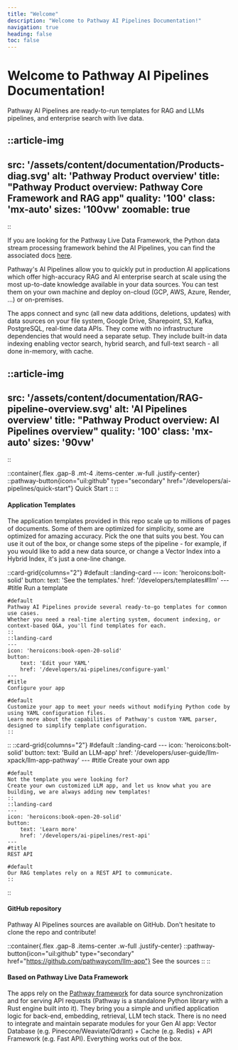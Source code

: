```yaml
---
title: "Welcome"
description: "Welcome to Pathway AI Pipelines Documentation!"
navigation: true
heading: false
toc: false
---
```


# Welcome to Pathway AI Pipelines Documentation!

Pathway AI Pipelines are ready-to-run templates for RAG and LLMs pipelines, and enterprise search with live data.


::article-img
---
src: '/assets/content/documentation/Products-diag.svg'
alt: 'Pathway Product overview'
title: "Pathway Product overview: Pathway Core Framework and RAG app"
quality: '100'
class: 'mx-auto'
sizes: '100vw'
zoomable: true
---
::


If you are looking for the Pathway Live Data Framework, the Python data stream processing framework behind the AI Pipelines, you can find the associated docs [here](/developers/user-guide/introduction/welcome).

Pathway's AI Pipelines allow you to quickly put in production AI applications which offer high-accuracy RAG and AI enterprise search at scale using the most up-to-date knowledge available in your data sources. You can test them on your own machine and deploy on-cloud (GCP, AWS, Azure, Render, ...) or on-premises.

The apps connect and sync (all new data additions, deletions, updates) with data sources on your file system, Google Drive, Sharepoint, S3, Kafka, PostgreSQL, real-time data APIs. They come with no infrastructure dependencies that would need a separate setup. They include built-in data indexing enabling vector search, hybrid search, and full-text search - all done in-memory, with cache.

<!-- https://www.canva.com/design/DAGW6gYJ1VM/Nt_2VEzbAfW_OyJSuj_krQ/edit?utm_content=DAGW6gYJ1VM&utm_campaign=designshare&utm_medium=link2&utm_source=sharebutton -->
::article-img
---
src: '/assets/content/documentation/RAG-pipeline-overview.svg'
alt: 'AI Pipelines overview'
title: "Pathway Product overview: AI Pipelines overview"
quality: '100'
class: 'mx-auto'
sizes: '90vw'
---
::



::container{.flex .gap-8 .mt-4 .items-center .w-full .justify-center}
    ::pathway-button{icon="uil:github" type="secondary" href="/developers/ai-pipelines/quick-start"}
    Quick Start
    ::
::


#### Application Templates

The application templates provided in this repo scale up to millions of pages of documents. Some of them are optimized for simplicity, some are optimized for amazing accuracy. Pick the one that suits you best. You can use it out of the box, or change some steps of the pipeline - for example, if you would like to add a new data source, or change a Vector Index into a Hybrid Index, it's just a one-line change.

::card-grid{columns="2"}
#default
    ::landing-card
    ---
    icon: 'heroicons:bolt-solid'
    button:
        text: 'See the templates.'
        href: '/developers/templates#llm'
    ---
    #title
    Run a template

    #default
    Pathway AI Pipelines provide several ready-to-go templates for common use cases.
    Whether you need a real-time alerting system, document indexing, or context-based Q&A, you'll find templates for each.
    ::
    ::landing-card
    ---
    icon: 'heroicons:book-open-20-solid'
    button:
        text: 'Edit your YAML'
        href: '/developers/ai-pipelines/configure-yaml'
    ---
    #title
    Configure your app

    #default
    Customize your app to meet your needs without modifying Python code by using YAML configuration files.
    Learn more about the capabilities of Pathway's custom YAML parser, designed to simplify template configuration.
    ::
::
::card-grid{columns="2"}
#default
    ::landing-card
    ---
    icon: 'heroicons:bolt-solid'
    button:
        text: 'Build an LLM-app'
        href: '/developers/user-guide/llm-xpack/llm-app-pathway'
    ---
    #title
    Create your own app

    #default
    Not the template you were looking for?
    Create your own customized LLM app, and let us know what you are building, we are always adding new templates!
    ::
    ::landing-card
    ---
    icon: 'heroicons:book-open-20-solid'
    button:
        text: 'Learn more'
        href: '/developers/ai-pipelines/rest-api'
    ---
    #title
    REST API

    #default
    Our RAG templates rely on a REST API to communicate.
    ::
::



<!-- ::container{.flex .gap-8 .items-center .w-full .justify-center}
    ::pathway-button{icon="uil:github" type="secondary" href="/developers/templates#llm"}
    See the templates.
    ::
::

::container{.flex .gap-8 .items-center .w-full .justify-center}
    ::pathway-button{icon="uil:github" type="secondary" href="/developers/ai-pipelines/configure-yaml"}
    Configure an app
    ::
::

::container{.flex .gap-8 .items-center .w-full .justify-center}
    ::pathway-button{icon="uil:github" type="secondary" href="/developers/ai-pipelines/create-your-own"}
    Create your own
    ::
::

::container{.flex .gap-8 .items-center .w-full .justify-center}
    ::pathway-button{icon="uil:github" type="secondary" href="/developers/ai-pipelines/rest-api"}
    Rest API
    ::
:: -->

#### GitHub repository
Pathway AI Pipelines sources are available on GitHub.
Don't hesitate to clone the repo and contribute!

::container{.flex .gap-8 .items-center .w-full .justify-center}
    ::pathway-button{icon="uil:github" type="secondary" href="https://github.com/pathwaycom/llm-app"}
    See the sources
    ::
::

#### Based on Pathway Live Data Framework

The apps rely on the [Pathway framework](/developers/user-guide/introduction/welcome) for data source synchronization and for serving API requests (Pathway is a standalone Python library with a Rust engine built into it). They bring you a simple and unified application logic for back-end, embedding, retrieval, LLM tech stack. There is no need to integrate and maintain separate modules for your Gen AI app: Vector Database (e.g. Pinecone/Weaviate/Qdrant) + Cache (e.g. Redis) + API Framework (e.g. Fast API). Everything works out of the box.
